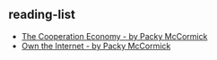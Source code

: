 ## reading-list
* [The Cooperation Economy - by Packy McCormick](https://www.notboring.co/p/the-cooperation-economy-)
* [Own the Internet - by Packy McCormick ](https://www.notboring.co/p/own-the-internet)


